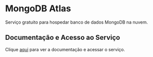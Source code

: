 # MongoDB Atlas

Serviço gratuito para hospedar banco de dados MongoDB na nuvem.

## Documentação e Acesso ao Serviço

Clique [aqui](https://www.mongodb.com/cloud/atlas) para ver a documentação e acessar o serviço.
